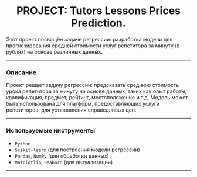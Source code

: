 # <center> **PROJECT: Tutors Lessons Prices Prediction.**


Этот проект посвящён задаче регрессии: разработка модели для прогнозирования средней стоимости услуг репетитора за минуту (в рублях) на основе различных данных.

---

### **Описание**
Проект решает задачу регрессии: предсказать среднюю стоимость урока репетитора за минуту на основе данных, таких как опыт работы, квалификация, предмет, рейтинг, местоположение и т.д. Модель может быть использована для платформ, предоставляющих услуги репетиторов, для установления справедливых цен.

---

### **Используемые инструменты**
- `Python`
- `Scikit-learn` (для построения модели регрессии)
- `Pandas`, `NumPy` (для обработки данных)
- `Matplotlib`, `Seaborn` (для визуализации)

---
